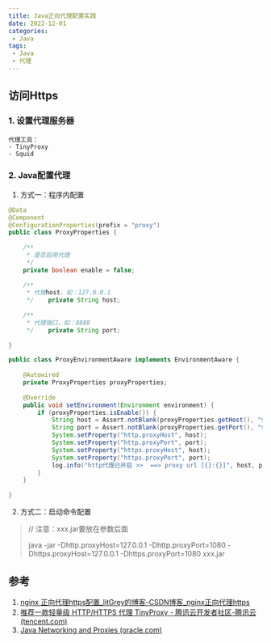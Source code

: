 ```yaml
---
title: Java正向代理配置实践
date: 2022-12-01
categories: 
 - Java
tags: 
 - Java
 - 代理
---
```


## 访问Https

### 1. 设置代理服务器
	代理工具：
	- TinyProxy
	- Squid

### 2. Java配置代理

1. 方式一：程序内配置
```java
@Data  
@Component  
@ConfigurationProperties(prefix = "proxy")  
public class ProxyProperties {  
  
    /**  
     * 是否启用代理  
     */  
    private boolean enable = false;  
  
    /**  
     * 代理host，如：127.0.0.1  
     */    private String host;  
  
    /**  
     * 代理端口，如：8888  
     */    private String port;  
  
}

public class ProxyEnvironmentAware implements EnvironmentAware {  
  
    @Autowired  
    private ProxyProperties proxyProperties;  
  
    @Override  
    public void setEnvironment(Environment environment) {  
        if (proxyProperties.isEnable()) {  
            String host = Assert.notBlank(proxyProperties.getHost(), "代理host不能为空");  
            String port = Assert.notBlank(proxyProperties.getPort(), "代理端口不能为空");  
            System.setProperty("http.proxyHost", host);  
            System.setProperty("http.proxyPort", port);  
            System.setProperty("https.proxyHost", host);  
            System.setProperty("https.proxyPort", port);  
            log.info("http代理已开启 >>  ==> proxy url [{}:{}]", host, port);  
        }  
    }  
  
}
```
2. 方式二：启动命令配置
> // 注意：xxx.jar要放在参数后面
> 
> java -jar -Dhttp.proxyHost=127.0.0.1 -Dhttp.proxyPort=1080 -Dhttps.proxyHost=127.0.0.1 -Dhttps.proxyPort=1080 xxx.jar
## 参考

1. [nginx 正向代理https配置_litGrey的博客-CSDN博客_nginx正向代理https](https://blog.csdn.net/luChenH/article/details/107553493)
2. [推荐一款轻量级 HTTP/HTTPS 代理 TinyProxy - 腾讯云开发者社区-腾讯云 (tencent.com)](https://cloud.tencent.com/developer/article/1475747)
3. [Java Networking and Proxies (oracle.com)](https://docs.oracle.com/javase/8/docs/technotes/guides/net/proxies.html)